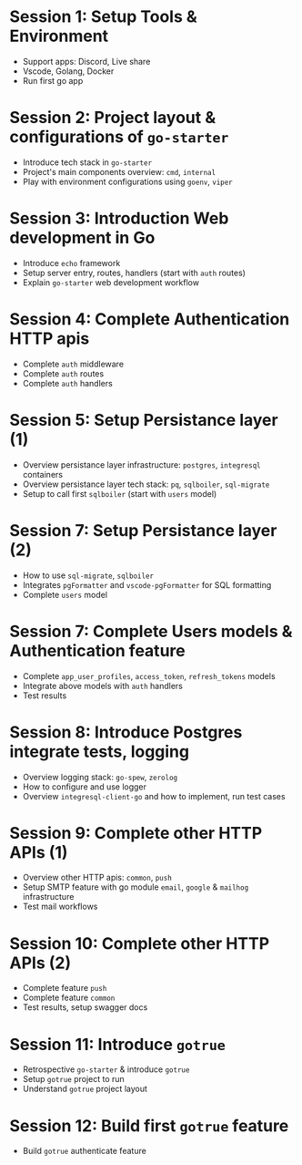 Session 1: Setup Tools & Environment
=
- Support apps: Discord, Live share
- Vscode, Golang, Docker
- Run first go app

Session 2: Project layout & configurations of `go-starter`
=
- Introduce tech stack in `go-starter`
- Project's main components overview: `cmd`, `internal`
- Play with environment configurations using `goenv`, `viper`

Session 3: Introduction Web development in Go
=
- Introduce `echo` framework
- Setup server entry, routes, handlers (start with `auth` routes)
- Explain `go-starter` web development workflow

Session 4: Complete Authentication HTTP apis
=
- Complete `auth` middleware
- Complete `auth` routes
- Complete `auth` handlers

Session 5: Setup Persistance layer (1)
=
- Overview persistance layer infrastructure: `postgres`, `integresql` containers
- Overview persistance layer tech stack: `pq`, `sqlboiler`, `sql-migrate`
- Setup to call first `sqlboiler` (start with `users` model)

Session 7: Setup Persistance layer (2)
=
- How to use `sql-migrate`, `sqlboiler`
- Integrates `pgFormatter` and `vscode-pgFormatter` for SQL formatting
- Complete `users` model

Session 7: Complete Users models & Authentication feature
=
- Complete `app_user_profiles`, `access_token`, `refresh_tokens` models
- Integrate above models with `auth` handlers
- Test results

Session 8: Introduce Postgres integrate tests, logging
=
- Overview logging stack: `go-spew`, `zerolog`
- How to configure and use logger
- Overview `integresql-client-go` and how to implement, run test cases 

Session 9: Complete other HTTP APIs (1)
=
- Overview other HTTP apis: `common`, `push`
- Setup SMTP feature with go module `email`, `google` & `mailhog` infrastructure
- Test mail workflows

Session 10: Complete other HTTP APIs (2)
=
- Complete feature `push`
- Complete feature `common`
- Test results, setup swagger docs

Session 11: Introduce `gotrue`
=
- Retrospective `go-starter` & introduce `gotrue`
- Setup `gotrue` project to run
- Understand `gotrue` project layout

Session 12: Build first `gotrue` feature
=
- Build `gotrue` authenticate feature
